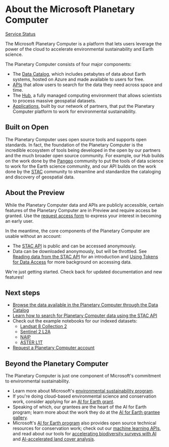# About the Microsoft Planetary Computer

[Service Status](https://planetarycomputer-status.microsoft.com "Check current Planetary Computer health status and view past incidents")

The Microsoft Planetary Computer is a platform that lets users leverage the power of the cloud to accelerate environmental sustainability and Earth science.

The Planetary Computer consists of four major components:

- The [Data Catalog](https://planetarycomputer.microsoft.com/catalog), which includes petabytes of data about Earth systems, hosted on Azure and made available to users for free.
- [APIs](../concepts/stac.md) that allow users to search for the data they need across space and time.
- The [Hub](./environment.md), a fully managed computing environment that allows scientists to process massive geospatial datasets.
- [Applications](https://planetarycomputer.microsoft.com/applications), built by our network of partners, that put the Planetary Computer platform to work for environmental sustainability.

## Built on Open

The Planetary Computer uses open source tools and supports open standards. In fact, the foundation of the Planetary Computer is the incredible ecosystem of tools being developed in the open by our partners and the much broader open source community. For example, our Hub builds on the work done by the [Pangeo](http://pangeo.io/) community to put the tools of data science to work for the Earth science community, and our API builds on the work done by the [STAC](https://stacspec.org/) community to streamline and standardize the cataloging and discovery of geospatial data.

## About the Preview

While the Planetary Computer data and APIs are publicly accessible, certain features of the Planetary Computer are in Preview and require access be granted. Use the [request access form](https://planetarycomputer.microsoft.com/account/request) to express your interest in becoming an early user.

In the meantime, the core components of the Planetary Computer are usable without an account:

* The [STAC API](../reference/stac) is public and can be accessed anonymously.
* Data can be downloaded anonymously, but will be throttled. See [Reading data from the STAC API](../quickstarts/reading-stac.ipynb) for an introduction and [Using Tokens for Data Access](../concepts/sas) for more background on accessing data.
 
We're just getting started. Check back for updated documentation and new features!

## Next steps

- [Browse the data available in the Planetary Computer through the Data Catalog](https://planetarycomputer.microsoft.com/catalog)
- [Learn how to search for Planetary Computer data using the STAC API](../quickstarts/reading-stac.ipynb)
- Check out the example notebooks for our indexed datasets:
  - [Landsat 8 Collection 2](http://planetarycomputer.microsoft.com/dataset/landsat-8-c2-l2#Example-Notebook)
  - [Sentinel 2 L2A](http://planetarycomputer.microsoft.com/dataset/sentinel-2-l2a#Example-Notebook)
  - [NAIP]((http://planetarycomputer.microsoft.com/dataset/naip#Example-Notebook))
  - [ASTER L1T]((http://planetarycomputer.microsoft.com/dataset/aster-l1t#Example-Notebook))
- [Request a Planetary Computer account](https://planetarycomputer.microsoft.com/account/request)


## Beyond the Planetary Computer

The Planetary Computer is just one component of Microsoft's commitment to environmental sustainability.

- Learn more about Microsoft's [environmental sustainability program](https://www.microsoft.com/en-us/corporate-responsibility/sustainability).
- If you're doing cloud-based environmental science and conservation work, consider applying for an [AI for Earth grant](http://aka.ms/ai4egrants).
- Speaking of which, our grantees are the heart of the AI for Earth program; learn more about the work they do at the [AI for Earth grantee gallery](https://aka.ms/ai4egrantees).
- Microsoft's [AI for Earth program](https://aka.ms/aiforearth) also provides open source technical resources for conservation work; check out our [machine learning APIs](https://aka.ms/ai4eapis), and read about our tools for [accelerating biodiversity surveys with AI](https://aka.ms/biodiversitysurveys) and [AI-accelerated land cover analysis](https://aka.ms/landcovermapping).
